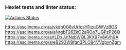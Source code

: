 ### Hexlet tests and linter status:
[![Actions Status](https://github.com/sashen3ka/java-project-61/workflows/hexlet-check/badge.svg)](https://github.com/sashen3ka/java-project-61/actions)

https://asciinema.org/a/vkdb0G8vUrlcsH1tzqGWVzBOS
https://asciinema.org/a/aNrgbT26ZkO2aROo7UGPzP26Q
https://asciinema.org/a/tLDxJJtNsbWQL3KX97v8AVh9A
https://asciinema.org/a/eB293W8fgn3PLO84VVgbvnZgm
